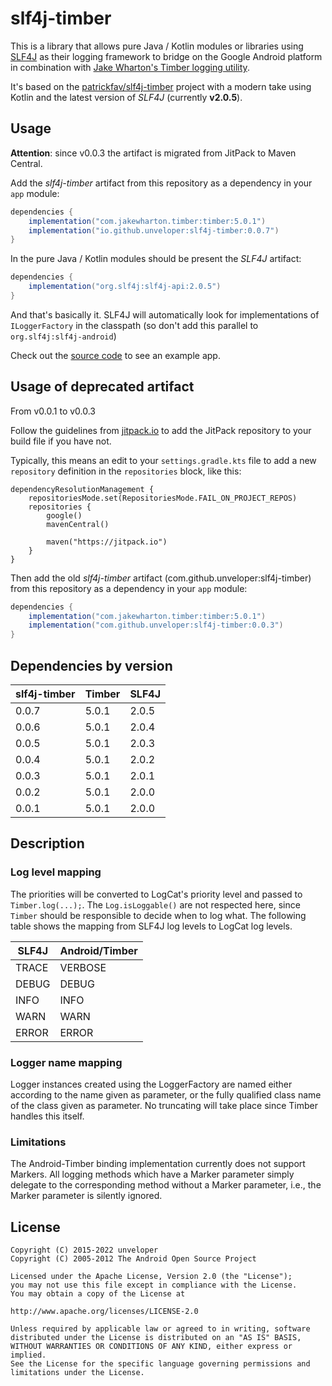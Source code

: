 # slf4j-timber

This is a library that allows pure Java / Kotlin modules or libraries using [SLF4J](https://www.slf4j.org/) as their logging framework to bridge on the Google Android platform
in combination with [Jake Wharton's Timber logging utility](https://github.com/JakeWharton/timber).

It's based on the [patrickfav/slf4j-timber](https://github.com/patrickfav/slf4j-timber) project with a modern take 
using Kotlin and the latest version of _SLF4J_ (currently **v2.0.5**).

Usage
-----
**Attention**: since v0.0.3 the artifact is migrated from JitPack to Maven Central.

Add the _slf4j-timber_ artifact from this repository as a dependency in your `app` module:

```gradle
dependencies {
    implementation("com.jakewharton.timber:timber:5.0.1")
    implementation("io.github.unveloper:slf4j-timber:0.0.7")
}
```

In the pure Java / Kotlin modules should be present the _SLF4J_ artifact:

```gradle
dependencies {
    implementation("org.slf4j:slf4j-api:2.0.5")
}
```

And that's basically it. SLF4J will automatically look for implementations of `ILoggerFactory` in the classpath (so don't add this
parallel to `org.slf4j:slf4j-android`)

Check out the [source code](https://github.com/unveloper/slf4j-timber/tree/master/app) to see an example app.

Usage of deprecated artifact
-----
From v0.0.1 to v0.0.3

Follow the guidelines from [jitpack.io](https://jitpack.io) to add the JitPack repository to your build file if you have not.

Typically, this means an edit to your `settings.gradle.kts` file to add a new `repository` definition in the `repositories` block, like this:

```
dependencyResolutionManagement {
	repositoriesMode.set(RepositoriesMode.FAIL_ON_PROJECT_REPOS)
	repositories {
		google()
		mavenCentral()

		maven("https://jitpack.io")
	}
}
```

Then add the old _slf4j-timber_ artifact (com.github.unveloper:slf4j-timber) from this repository as a dependency in your `app` module:

```gradle
dependencies {
    implementation("com.jakewharton.timber:timber:5.0.1")
    implementation("com.github.unveloper:slf4j-timber:0.0.3")
}
```

Dependencies by version
-----

| slf4j-timber | Timber | SLF4J |
|--------------|--------|-------|
| 0.0.7        | 5.0.1  | 2.0.5 |
| 0.0.6        | 5.0.1  | 2.0.4 |
| 0.0.5        | 5.0.1  | 2.0.3 |
| 0.0.4        | 5.0.1  | 2.0.2 |
| 0.0.3        | 5.0.1  | 2.0.1 |
| 0.0.2        | 5.0.1  | 2.0.0 |
| 0.0.1        | 5.0.1  | 2.0.0 |

## Description

### Log level mapping
The priorities will be converted to LogCat's priority level and passed to
`Timber.log(...);`. The `Log.isLoggable()` are not respected here, since `Timber`
should be responsible to decide when to log what. The following table shows
the mapping from SLF4J log levels to LogCat log levels.

| SLF4J         | Android/Timber |
|---------------|----------------|
| TRACE         | VERBOSE        |
| DEBUG         | DEBUG          |
| INFO          | INFO           |
| WARN          | WARN           |
| ERROR         | ERROR          |

### Logger name mapping

Logger instances created using the LoggerFactory are named either according to the name given as parameter, or the fully qualified class name of the class given as
parameter. No truncating will take place since Timber handles this itself.

### Limitations

The Android-Timber binding implementation currently does not support Markers.
All logging methods which have a Marker parameter simply delegate to the corresponding method without a Marker parameter, i.e., the Marker parameter
is silently ignored.

License
-------

    Copyright (C) 2015-2022 unveloper
    Copyright (C) 2005-2012 The Android Open Source Project

    Licensed under the Apache License, Version 2.0 (the "License");
    you may not use this file except in compliance with the License.
    You may obtain a copy of the License at

    http://www.apache.org/licenses/LICENSE-2.0

    Unless required by applicable law or agreed to in writing, software
    distributed under the License is distributed on an "AS IS" BASIS,
    WITHOUT WARRANTIES OR CONDITIONS OF ANY KIND, either express or implied.
    See the License for the specific language governing permissions and
    limitations under the License.